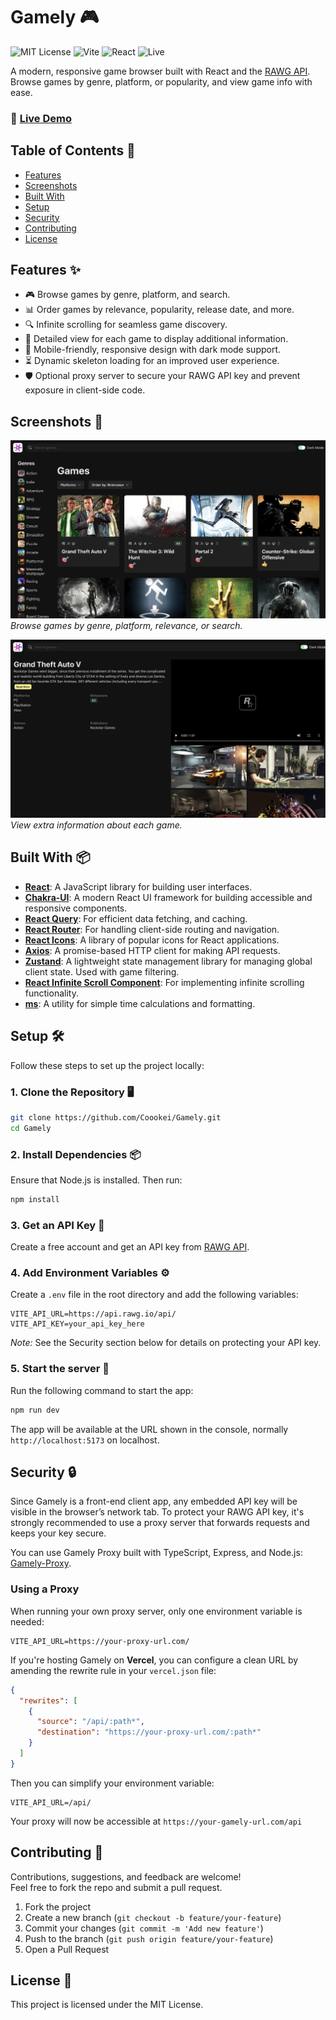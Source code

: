 # Gamely 🎮

![MIT License](https://img.shields.io/badge/license-MIT-green)
![Vite](https://img.shields.io/badge/built%20with-vite-blue)
![React](https://img.shields.io/badge/react-19.0.0-61DAFB?logo=react&logoColor=white)
![Live](https://img.shields.io/badge/demo-online-brightgreen)

A modern, responsive game browser built with React and the [RAWG API](https://rawg.io/apidocs). Browse games by genre, platform, or popularity, and view game info with ease.

### 🔗 [Live Demo](https://gamely.tomfox.tech)

## Table of Contents 📑

- [Features](#features-)
- [Screenshots](#screenshots-)
- [Built With](#built-with-)
- [Setup](#setup-%EF%B8%8F)
- [Security](#security-)
- [Contributing](#contributing-)
- [License](#license-)

## Features ✨

- 🎮 Browse games by genre, platform, and search.
- 📊 Order games by relevance, popularity, release date, and more.
- 🔍 Infinite scrolling for seamless game discovery.
- 📝 Detailed view for each game to display additional information.
- 📱 Mobile-friendly, responsive design with dark mode support.
- ⏳ Dynamic skeleton loading for an improved user experience.
- 🛡️ Optional proxy server to secure your RAWG API key and prevent exposure in client-side code.

## Screenshots 📸

![Home Page Screenshot](public/screenshots/homepage.png)
_Browse games by genre, platform, relevance, or search._

![Game Details Screenshot](public/screenshots/game-details.png)
_View extra information about each game._

## Built With 📦

- [**React**](https://reactjs.org/): A JavaScript library for building user interfaces.
- [**Chakra-UI**](https://chakra-ui.com/): A modern React UI framework for building accessible and responsive components.
- [**React Query**](https://tanstack.com/query/latest): For efficient data fetching, and caching.
- [**React Router**](https://reactrouter.com/): For handling client-side routing and navigation.
- [**React Icons**](https://react-icons.github.io/react-icons/): A library of popular icons for React applications.
- [**Axios**](https://axios-http.com/): A promise-based HTTP client for making API requests.
- [**Zustand**](https://zustand-demo.pmnd.rs/): A lightweight state management library for managing global client state. Used with game filtering.
- [**React Infinite Scroll Component**](https://github.com/ankeetmaini/react-infinite-scroll-component): For implementing infinite scrolling functionality.
- [**ms**](https://github.com/vercel/ms): A utility for simple time calculations and formatting.

## Setup 🛠️

Follow these steps to set up the project locally:

### 1. Clone the Repository 🖥️

```bash
git clone https://github.com/Coookei/Gamely.git
cd Gamely
```

### 2. Install Dependencies 📦

Ensure that Node.js is installed. Then run:

```bash
npm install
```

### 3. Get an API Key 🔑

Create a free account and get an API key from [RAWG API](https://rawg.io/apidocs).

### 4. Add Environment Variables ⚙️

Create a `.env` file in the root directory and add the following variables:

```env
VITE_API_URL=https://api.rawg.io/api/
VITE_API_KEY=your_api_key_here
```

_Note:_ See the Security section below for details on protecting your API key.

### 5. Start the server 🚀

Run the following command to start the app:

```bash
npm run dev
```

The app will be available at the URL shown in the console, normally `http://localhost:5173` on localhost.

## Security 🔒

Since Gamely is a front-end client app, any embedded API key will be visible in the browser’s network tab. To protect your RAWG API key, it's strongly recommended to use a proxy server that forwards requests and keeps your key secure.

You can use Gamely Proxy built with TypeScript, Express, and Node.js: [Gamely-Proxy](https://github.com/Coookei/Gamely-Proxy).

### Using a Proxy

When running your own proxy server, only one environment variable is needed:

```env
VITE_API_URL=https://your-proxy-url.com/
```

If you're hosting Gamely on **Vercel**, you can configure a clean URL by amending the rewrite rule in your `vercel.json` file:

```json
{
  "rewrites": [
    {
      "source": "/api/:path*",
      "destination": "https://your-proxy-url.com/:path*"
    }
  ]
}
```

Then you can simplify your environment variable:

```env
VITE_API_URL=/api/
```

Your proxy will now be accessible at `https://your-gamely-url.com/api`

## Contributing 🤝

Contributions, suggestions, and feedback are welcome!  
Feel free to fork the repo and submit a pull request.

1. Fork the project
2. Create a new branch (`git checkout -b feature/your-feature`)
3. Commit your changes (`git commit -m 'Add new feature'`)
4. Push to the branch (`git push origin feature/your-feature`)
5. Open a Pull Request

## License 📜

This project is licensed under the MIT License.
